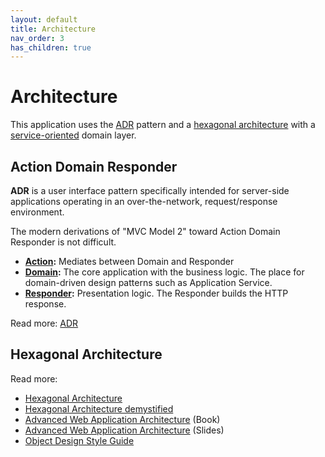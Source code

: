```yaml
---
layout: default
title: Architecture
nav_order: 3
has_children: true
---
```


# Architecture

This application uses the [ADR](#action-domain-responder-adr) pattern and a [hexagonal architecture](#hexagonal-architecture) with a [service-oriented](domain.md#service-oriented-architecture-soa) domain layer.  

## Action Domain Responder

**ADR** is a user interface pattern specifically intended for server-side applications operating in an over-the-network, request/response environment.

The modern derivations of "MVC Model 2"  toward Action Domain Responder is not difficult. 

* **[Action](action.md):** Mediates between Domain and Responder
* **[Domain](domain.md):** The core application with the business logic. The place for domain-driven design patterns such as Application Service.
* **[Responder](action.md#responder):** Presentation logic. The Responder builds the HTTP response.

Read more: [ADR](https://github.com/pmjones/adr/blob/master/ADR.md)

## Hexagonal Architecture

Read more:

* [Hexagonal Architecture](https://fideloper.com/hexagonal-architecture)
* [Hexagonal Architecture demystified](https://madewithlove.be/hexagonal-architecture-demystified/)
* [Advanced Web Application Architecture](https://leanpub.com/web-application-architecture/) (Book)
* [Advanced Web Application Architecture](https://www.slideshare.net/matthiasnoback/advanced-web-application-architecture-full-stack-europe-2019) (Slides)
* [Object Design Style Guide](https://www.manning.com/books/object-design-style-guide?a_aid=object-design&a_bid=4e089b42)

